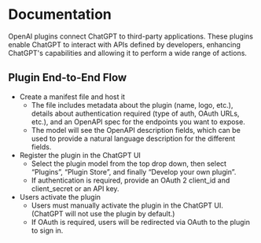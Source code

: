 # Documentation

OpenAI plugins connect ChatGPT to third-party applications. These plugins enable ChatGPT to interact with APIs defined by developers, enhancing ChatGPT's capabilities and allowing it to perform a wide range of actions.

## Plugin End-to-End Flow

- Create a manifest file and host it
  - The file includes metadata about the plugin (name, logo, etc.), details about authentication required (type of auth, OAuth URLs, etc.), and an OpenAPI spec for the endpoints you want to expose.
  - The model will see the OpenAPI description fields, which can be used to provide a natural language description for the different fields.
- Register the plugin in the ChatGPT UI
  - Select the plugin model from the top drop down, then select “Plugins”, “Plugin Store”, and finally “Develop your own plugin”.
  - If authentication is required, provide an OAuth 2 client_id and client_secret or an API key.
- Users activate the plugin
  - Users must manually activate the plugin in the ChatGPT UI. (ChatGPT will not use the plugin by default.)
  - If OAuth is required, users will be redirected via OAuth to the plugin to sign in.
